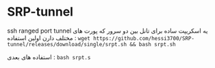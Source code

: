 # SRP-tunnel
ssh ranged port tunnel
یه اسکریپت ساده برای تانل بین دو سرور که پورت های مختلف دارن
اولین استفاده : ```wget https://github.com/hessi3700/SRP-tunnel/releases/download/single/srpt.sh && bash srpt.sh```




استفاده های بعدی : ```bash srpt.s```
